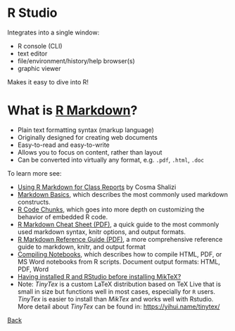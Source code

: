  # R Studio
 
   Integrates into a single window:
 -   R console (CLI)
 -  text editor
 -    file/environment/history/help browser(s)
 -    graphic viewer
 
  Makes it easy to dive into R!

# What is [R Markdown](http://rmarkdown.rstudio.com/)?

+  Plain text formatting syntax (markup language)
+ Originally designed for creating web documents
+  Easy-to-read and easy-to-write
+ Allows you to focus on content, rather than layout
+ Can be converted into virtually any format, e.g. `.pdf`, `.html`, `.doc`



 To learn more see:
 
- [Using R Markdown for Class Reports](http://www.stat.cmu.edu/~cshalizi/rmarkdown/) by Cosma Shalizi
- [Markdown Basics](https://markdown-guide.readthedocs.io/en/latest/basics.html), which describes the most commonly used markdown constructs.
- [R Code Chunks](https://rmarkdown.rstudio.com/lesson-3.html), which goes into more depth on customizing the behavior of embedded R code.
- [R Markdown Cheat Sheet (PDF)](https://www.rstudio.com/wp-content/uploads/2015/02/rmarkdown-cheatsheet.pdf), a quick guide to the most commonly used markdown syntax, knitr options, and output formats.
- [R Markdown Reference Guide (PDF)](https://www.rstudio.com/wp-content/uploads/2015/03/rmarkdown-reference.pdf), a more comprehensive reference guide to markdown, knitr, and output format 
- [Compiling Notebooks](https://support.rstudio.com/hc/en-us/articles/200552276-Creating-Notebooks-from-R-Scripts), which describes how to compile HTML, PDF, or MS Word notebooks from R scripts.
Document output formats: HTML, PDF, Word
- [Having installed R and RStudio before installing MikTeX?](https://medium.com/@sorenlind/create-pdf-reports-using-r-r-markdown-latex-and-knitr-on-windows-10-952b0c48bfa9)
- Note:  *TinyTex* is a custom LaTeX distribution based on TeX Live that is small in size but functions well in most cases, especially for `R` users.  *TinyTex* is easier to install than *MikTex* and works well with Rstudio. More detail about *TinyTex* can be found in: https://yihui.name/tinytex/  


[Back](https://github.com/younghhk/STAT_COMP/)
